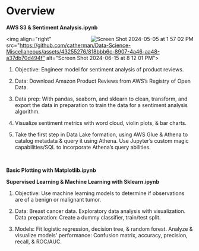 # Overview

**AWS S3 & Sentiment Analysis.ipynb** 

<img align="right" src="https://github.com/catherman/FIRE-II/assets/43255276/37eeb3a9-9a6a-46ff-ae38-106c8f83eb7e" alt="Screen Shot 2024-05-05 at 1 57 02 PM">

<img align="right" src="https://github.com/catherman/Data-Science-Miscellaneous/assets/43255276/818bbb6c-8907-4a46-aa48-a37db70d494f” alt="Screen Shot 2024-06-15 at 8 12 01 PM">

  1. Objective:  Engineer model for sentiment analysis of product reviews.
     
  1. Data:  Download Amazon Product Reviews from AWS’s Registry of Open Data.
     
  2. Data prep:  With pandas, seaborn, and sklearn to clean, transform, and export the data in preparation to train the data for a sentiment analysis algorithm.
      
  3. Visualize sentiment metrics with word cloud, violin plots, & bar charts.
     
  4. Take the first step in Data Lake formation, using AWS Glue & Athena to catalog metadata & query it using Athena. Use Jupyter’s custom magic capabilities/SQL to incorporate Athena’s query abilities.
<br clear="right"/> 

**Basic Plotting with Matplotlib.ipynb**

**Supervised Learning & Machine Learning with Sklearn.ipynb**

1. Objective:  Use machine learning models to determine if observations are of a benign or malignant tumor.
     
2. Data: Breast cancer data.  Exploratory data analysis with visualization.  Data preparation:  Create a dummy classifier, train/test split. 

3. Models: Fit logistic regression, decision tree, & random forest. Analyze & visualize models' performance:  Confusion matrix, accuracy, precision, recall, & ROC/AUC. 



